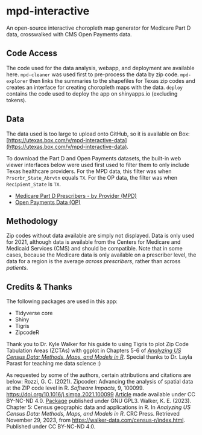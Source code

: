 # mpd-interactive
An open-source interactive choropleth map generator for Medicare Part D data, crosswalked with CMS Open Payments data.

## Code Access
The code used for the data analysis, webapp, and deployment are available here. `mpd-cleaner` was used first to pre-process the data by zip code. `mpd-explorer` then links the summaries to the shapefiles for Texas zip codes and creates an interface for creating choropleth maps with the data. `deploy` contains the code used to deploy the app on shinyapps.io (excluding tokens).

## Data
The data used is too large to upload onto GitHub, so it is available on Box: [https://utexas.box.com/v/mpd-interactive-data](https://utexas.box.com/v/mpd-interactive-data).

To download the Part D and Open Payments datasets, the built-in web viewer interfaces below were used  first used to filter them to only include Texas healthcare providers. For the MPD data, this filter was when `Prscrbr_State_Abrvtn` equals `TX`. For the OP data, the filter was when `Recipient_State` is `TX`.
  - [Medicare Part D Prescribers - by Provider (MPD)](https://data.cms.gov/provider-summary-by-type-of-service/medicare-part-d-prescribers/medicare-part-d-prescribers-by-provider)
  - [Open Payments Data (OP)](https://openpaymentsdata.cms.gov/dataset/0380bbeb-aea1-58b6-b708-829f92a48202)

## Methodology
Zip codes without data available are simply not displayed. Data is only used for 2021, although data is available from the Centers for Medicare and Medicaid Services (CMS) and should be compatible. Note that in some cases, because the Medicare data is only available on a prescriber level, the data for a region is the average *across prescribers*, rather than across *patients*.

## Credits & Thanks
The following packages are used in this app:
 - Tidyverse core
 - Shiny
 - Tigris
 - ZipcodeR

Thank you to Dr. Kyle Walker for his guide to using Tigris to plot Zip Code Tabulation Areas (ZCTAs) with ggplot in Chapters 5-6 of [*Analyzing US Census Data: Methods, Maps, and Models in R*](https://walker-data.com/census-r/index.html). Special thanks to Dr. Layla Parast for teaching me data science :)

As requested by some of the authors, certain attributions and citations are below:
Rozzi, G. C. (2021). Zipcoder: Advancing the analysis of spatial data at the ZIP code level in R. *Software Impacts*, 9, 100099. https://doi.org/10.1016/j.simpa.2021.100099 [Article](https://www.sciencedirect.com/science/article/pii/S2665963821000373/) made available under CC BY-NC-ND 4.0. [Package](https://github.com/gavinrozzi/zipcodeR) published under GNU GPL3.
Walker, K. E. (2023). Chapter 5: Census geographic data and applications in R. In *Analyzing US Census Data: Methods, Maps, and Models in R*. CRC Press. Retrieved November 29, 2023, from https://walker-data.com/census-r/index.html. Published under CC BY-NC-ND 4.0.
